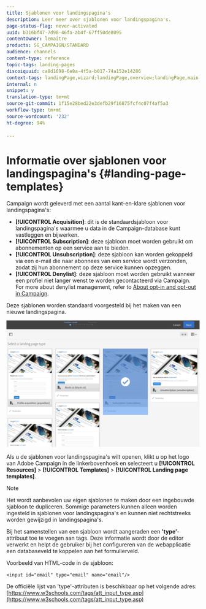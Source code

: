 ```yaml
---
title: Sjablonen voor landingspagina's
description: Leer meer over sjablonen voor landingspagina's.
page-status-flag: never-activated
uuid: b316bf47-7d98-46fa-ab4f-67ff50de8095
contentOwner: lemaitre
products: SG_CAMPAIGN/STANDARD
audience: channels
content-type: reference
topic-tags: landing-pages
discoiquuid: ca8d1698-6e8a-4f5a-b017-74a152e14286
context-tags: landingPage,wizard;landingPage,overview;landingPage,main
internal: n
snippet: y
translation-type: tm+mt
source-git-commit: 1f15e28bed22e3defb29f16875fcf4c07f4af5a3
workflow-type: tm+mt
source-wordcount: '232'
ht-degree: 94%

---
```



# Informatie over sjablonen voor landingspagina&#39;s {#landing-page-templates}

Campaign wordt geleverd met een aantal kant-en-klare sjablonen voor landingspagina&#39;s:

* **[!UICONTROL Acquisition]**: dit is de standaardsjabloon voor landingspagina&#39;s waarmee u data in de Campaign-database kunt vastleggen en bijwerken.
* **[!UICONTROL Subscription]**: deze sjabloon moet worden gebruikt om abonnementen op een service aan te bieden.
* **[!UICONTROL Unsubscription]**: deze sjabloon kan worden gekoppeld via een e-mail die naar abonnees van een service wordt verzonden, zodat zij hun abonnement op deze service kunnen opzeggen.
* **[!UICONTROL Denylist]**: deze sjabloon moet worden gebruikt wanneer een profiel niet langer wenst te worden gecontacteerd via Campaign. For more about denylist management, refer to [About opt-in and opt-out in Campaign](../../audiences/using/about-opt-in-and-opt-out-in-campaign.md).

Deze sjablonen worden standaard voorgesteld bij het maken van een nieuwe landingspagina.

![](assets/lp_creation_1.png)

Als u de sjablonen voor landingspagina&#39;s wilt openen, klikt u op het logo van Adobe Campaign in de linkerbovenhoek en selecteert u **[!UICONTROL Resources]** > **[!UICONTROL Templates]** > **[!UICONTROL Landing page templates]**.

>[!NOTE]
>
>Het wordt aanbevolen uw eigen sjablonen te maken door een ingebouwde sjabloon te dupliceren. Sommige parameters kunnen alleen worden ingesteld in sjablonen voor landingspagina&#39;s en kunnen niet rechtstreeks worden gewijzigd in landingspagina&#39;s.

Bij het samenstellen van een sjabloon wordt aangeraden een **&#39;type’**-attribuut toe te voegen aan tags. Deze informatie wordt door de editor verwerkt en helpt de gebruiker bij het configureren van de webapplicatie een databaseveld te koppelen aan het formulierveld.

Voorbeeld van HTML-code in de sjabloon:

```
<input id="email" type="email" name="email"/>
```

De officiële lijst van &#39;type&#39;-attributen is beschikbaar op het volgende adres: [https://www.w3schools.com/tags/att_input_type.asp](https://www.w3schools.com/tags/att_input_type.asp)
